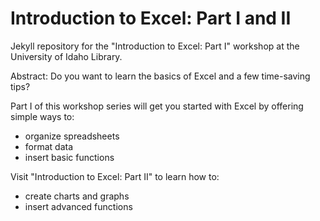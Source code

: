 # Introduction to Excel: Part I and II

Jekyll repository for the "Introduction to Excel: Part I" workshop at the University of Idaho Library.

<link to repository>

Abstract:
Do you want to learn the basics of Excel and a few time-saving tips? 

Part I of this workshop series will get you started with Excel by offering simple ways to:
- organize spreadsheets
- format data
- insert basic functions

Visit "Introduction to Excel: Part II" to learn how to:
- create charts and graphs
- insert advanced functions
